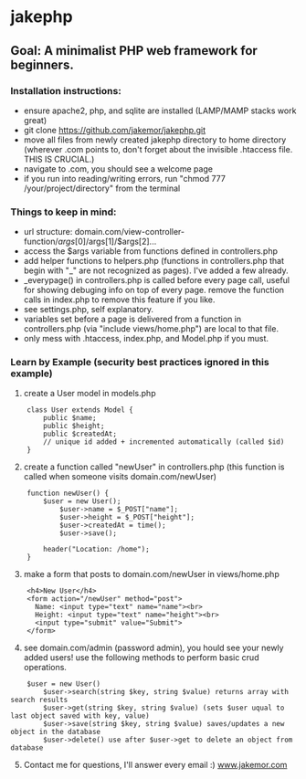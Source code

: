 # jakephp

## Goal: A minimalist PHP web framework for beginners.

### Installation instructions:
- ensure apache2, php, and sqlite are installed (LAMP/MAMP stacks work great)
- git clone https://github.com/jakemor/jakephp.git
- move all files from newly created jakephp directory to home directory (wherever <your-domain>.com points to, don't forget about the invisible .htaccess file. THIS IS CRUCIAL.)
- navigate to <your-domain>.com, you should see a welcome page
- if you run into reading/writing errors, run "chmod 777 /your/project/directory" from the terminal

### Things to keep in mind:
- url structure: domain.com/view-controller-function/$args[0]/$args[1]/$args[2]...
- access the $args variable from functions defined in controllers.php
- add helper functions to helpers.php (functions in controllers.php that begin with "_" are not recognized as pages). I've added a few already.
- _everypage() in controllers.php is called before every page call, useful for showing debuging info on top of every page. remove the function calls in index.php to remove this feature if you like.
- see settings.php, self explanatory.
- variables set before a page is delivered from a function in controllers.php (via "include views/home.php") are local to that file.
- only mess with .htaccess, index.php, and Model.php if you must.

### Learn by Example (security best practices ignored in this example)
1. create a User model in models.php
```
	class User extends Model {
		public $name;
		public $height;
		public $createdAt; 
		// unique id added + incremented automatically (called $id)
	}
```

2. create a function called "newUser" in controllers.php (this function is called when someone visits domain.com/newUser)
```
	function newUser() {
		$user = new User(); 
			$user->name = $_POST["name"]; 
			$user->height = $_POST["height"];
			$user->createdAt = time();
			$user->save(); 

		header("Location: /home"); 
	}
```

3. make a form that posts to domain.com/newUser in views/home.php
```
    <h4>New User</h4>
    <form action="/newUser" method="post">
      Name: <input type="text" name="name"><br>
      Height: <input type="text" name="height"><br>
      <input type="submit" value="Submit">
    </form>
```

4. see domain.com/admin (password admin), you hould see your newly added users! use the following methods to perform basic crud operations.
```
	$user = new User()
		$user->search(string $key, string $value) returns array with search results
		$user->get(string $key, string $value) (sets $user uqual to last object saved with key, value)
		$user->save(string $key, string $value) saves/updates a new object in the database
		$user->delete() use after $user->get to delete an object from database
```

5. Contact me for questions, I'll answer every email :) www.jakemor.com

